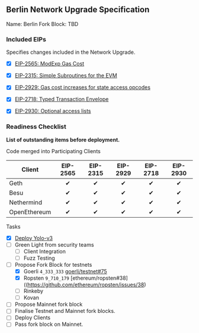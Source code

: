 

## Berlin Network Upgrade Specification

Name: Berlin
Fork Block: TBD

### Included EIPs
Specifies changes included in the Network Upgrade.

  - [x] [EIP-2565: ModExp Gas Cost](https://eips.ethereum.org/EIPS/eip-2565)
  - [x] [EIP-2315: Simple Subroutines for the EVM](https://eips.ethereum.org/EIPS/eip-2315)
  - [x] [EIP-2929: Gas cost increases for state access opcodes](https://eips.ethereum.org/EIPS/eip-2929)
  - [x] [EIP-2718: Typed Transaction Envelope](https://eips.ethereum.org/EIPS/eip-2718)
  - [x] [EIP-2930: Optional access lists](https://eips.ethereum.org/EIPS/eip-2930)


 ### Readiness Checklist
 
**List of outstanding items before deployment.**
 
Code merged into Participating Clients

|  **Client**  | EIP-2565 | EIP-2315 | EIP-2929 | EIP-2718 | EIP-2930  |
|--------------|:--------:|:--------:|:--------:|:--------:|:---------:|
| Geth         | ✔        | ✔        | ✔        | ✔        | ✔         |
| Besu         | ✔        | ✔        | ✔        | ✔        | ✔         |
| Nethermind   | ✔        | ✔        | ✔        | ✔        | ✔         |
| OpenEthereum | ✔        | ✔        | ✔        | ✔        | ✔         |
 
 Tasks 
 - [x] [Deploy Yolo-v3](https://github.com/ethereum/eth1.0-specs/blob/master/client-integration-testnets/YOLOv3.md)
 - [ ] Green Light from security teams
   - [ ] Client Integration
   - [ ] Fuzz Testing
 - [ ] Propose Fork Block for testnets
   - [x] Goerli `4_333_333` [goerli/testnet#75](https://github.com/goerli/testnet/pull/75)
   - [x] Ropsten `9_710_179` [ethereum/ropsten#38]((https://github.com/ethereum/ropsten/issues/38)
   - [ ] Rinkeby
   - [ ] Kovan
 - [ ] Propose Mainnet fork block
 - [ ] Finalise Testnet and Mainnet fork blocks.
 - [ ] Deploy Clients
 - [ ] Pass fork block on Mainnet.
